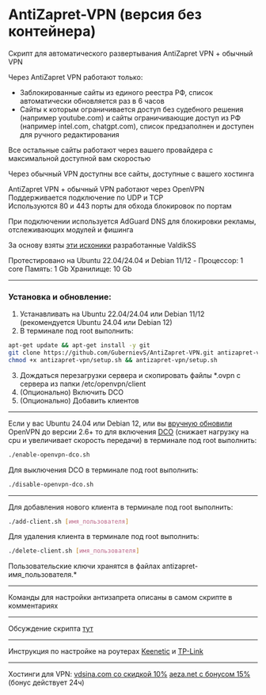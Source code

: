 # AntiZapret-VPN (версия без контейнера)

Скрипт для автоматического развертывания AntiZapret VPN + обычный VPN

Через AntiZapret VPN работают только:
- Заблокированные сайты из единого реестра РФ, список автоматически обновляется раз в 6 часов
- Сайты к которым ограничивается доступ без судебного решения (например youtube.com) и сайты ограничивающие доступ из РФ (например intel.com, chatgpt.com), список предзаполнен и доступен для ручного редактирования

Все остальные сайты работают через вашего провайдера с максимальной доступной вам скоростью

Через обычный VPN доступны все сайты, доступные с вашего хостинга

AntiZapret VPN + обычный VPN работают через OpenVPN\
Поддерживается подключение по UDP и TCP\
Используются 80 и 443 порты для обхода блокировок по портам

При подключении используется AdGuard DNS для блокировки рекламы, отслеживающих модулей и фишинга

За основу взяты [эти исхоники](https://bitbucket.org/anticensority/antizapret-vpn-container/src/master) разработанные ValdikSS

Протестировано на Ubuntu 22.04/24.04 и Debian 11/12 - Процессор: 1 core Память: 1 Gb Хранилище: 10 Gb
***
### Установка и обновление:
1. Устанавливать на Ubuntu 22.04/24.04 или Debian 11/12 (рекомендуется Ubuntu 24.04 или Debian 12)
2. В терминале под root выполнить:
```sh
apt-get update && apt-get install -y git
git clone https://github.com/GubernievS/AntiZapret-VPN.git antizapret-vpn
chmod +x antizapret-vpn/setup.sh && antizapret-vpn/setup.sh
```
3. Дождаться перезагрузки сервера и скопировать файлы *.ovpn с сервера из папки /etc/openvpn/client
4. (Опционально) Включить DCO
5. (Опционально) Добавить клиентов
***
Если у вас Ubuntu 24.04 или Debian 12, или вы [вручную обновили](https://community.openvpn.net/openvpn/wiki/OpenvpnSoftwareRepos) OpenVPN до версии 2.6+ то для включения [DCO](https://community.openvpn.net/openvpn/wiki/DataChannelOffload) (снижает нагрузку на cpu и увеличивает скорость передачи) в терминале под root выполнить: 
```sh
./enable-openvpn-dco.sh
```
Для выключения DCO в терминале под root выполнить:
```sh
./disable-openvpn-dco.sh
```
***
Для добавления нового клиента в терминале под root выполнить:
```sh
./add-client.sh [имя_пользователя]
```
Для удаления клиента в терминале под root выполнить:
```sh
./delete-client.sh [имя_пользователя]
```
Пользовательские ключи хранятся в файлах antizapret-имя_пользователя.*
***
Команды для настройки антизапрета описаны в самом скрипте в комментариях
***
Обсуждение скрипта [тут](https://ntc.party/t/скрипт-для-автоматического-развертывания-antizapret-vpn-новая-версия-без-контейнера-youtube/9270)
***
Инструкция по настройке на роутерах [Keenetic](./Keenetic.md) и [TP-Link](./TP-Link.md)
***
Хостинги для VPN: [vdsina.com со скидкой 10%](https://www.vdsina.com/?partner=9br77jaat2) [aeza.net с бонусом 15%](https://aeza.net/?ref=529527) (бонус действует 24ч)

